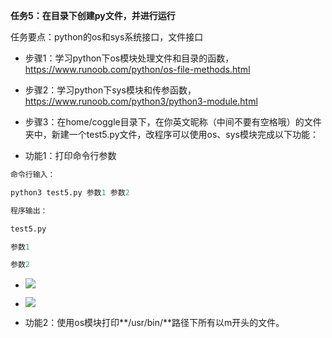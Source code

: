**任务5：在目录下创建py文件，并进行运行**

任务要点：python的os和sys系统接口，文件接口

- 步骤1：学习python下os模块处理文件和目录的函数，https://www.runoob.com/python/os-file-methods.html

- 步骤2：学习python下sys模块和传参函数，https://www.runoob.com/python3/python3-module.html

- 步骤3：在home/coggle目录下，在你英文昵称（中间不要有空格哦）的文件夹中，新建一个test5.py文件，改程序可以使用os、sys模块完成以下功能：

- 功能1：打印命令行参数

```python
命令行输入：

python3 test5.py 参数1 参数2

程序输出：

test5.py

参数1

参数2
```

- ![](C:\Users\ZHUAN\AppData\Roaming\Typora\typora-user-images\image-20211107224424642.png)
- ![](C:\Users\ZHUAN\AppData\Roaming\Typora\typora-user-images\image-20211107224435493.png)



- 功能2：使用os模块打印**/usr/bin/**路径下所有以m开头的文件。